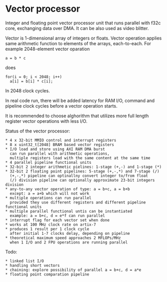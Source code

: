# Vector processor

Integer and floating point vector processor unit
that runs parallel with f32c core, exchanging data over DMA.
It can be also used as video blitter.

Vector is 1-dimensional array of integers or floats.
Vector operation applies same arithmetic function
to elements of the arrays, each-to-each.
For example 2048-element vector oparation

    a = b * c

does

    for(i = 0; i < 2048; i++)
      a[i] = b[i] * c[i];

In 2048 clock cycles.

In real code run, there will be added latency 
for RAM I/O, command and pipeline clock cycles 
before a vector operation starts.

It is recommended to choose alghorithm that utilizes 
more full length register vector operations with less I/O.

Status of the vector processor:

    * 4 x 32-bit MMIO control and interrupt registers
    * 8 x uint32_t[2048] BRAM based vector registers
    * I/O load and store using AXI RAM DMA burst
      can run parallel with arithmetic operations,
      multiple registers load with the same content at the same time
    * 4 parallel pipeline functional units
    * 32-bit 2 integer arithmetic pielines: 1-stage (+,-) and 1-stage (*)
    * 32-bit 2 floating point pipelines: 5-stage (+,-,*) and 7-stage (/)
      (+,-,*) pipeline can optinallny convert integer to/from float
      (/) division pipeline can optionally approximate 23-bit integers division
    * any-to-any vector operation of type: a = b+c, a = b+b
      except: a = a+b which will not work
    * multiple operations can run parallel
      provided they use different registers and different pipeline functional units
    * multiple parallel functional untis can be instantiated
      example: a = b+c, d = e*f can run parallel
    * interrupt flag for each vector set when done
    * works at 100 MHz clock rate on artix-7
    * produces 1 result per 1 clock cycle
      after initial 1-7 clocks delay, depending on pipeline
    * theoretical maximum speed approaches 2 MFLOPs/MHz
      when 1 I/O and 2 FPU operations are running parallel

Todo:

    * linked list I/O
    * handling short vectors
    * chaining: explore possibility of parallel a = b+c, d = a*e
    * floating point comparation pipeline
